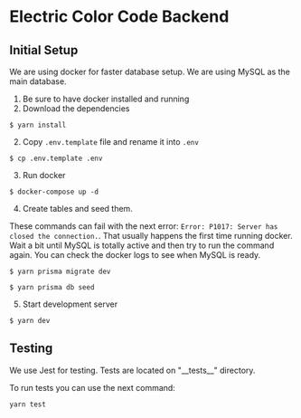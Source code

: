 # Electric Color Code Backend

## Initial Setup

We are using docker for faster database setup. We are using MySQL as the main database.

1. Be sure to have docker installed and running
2. Download the dependencies

```
$ yarn install
```

2. Copy `.env.template` file and rename it into `.env`

```
$ cp .env.template .env
```

3. Run docker

```
$ docker-compose up -d
```

4. Create tables and seed them.

These commands can fail with the next error: `Error: P1017: Server has closed the connection.`. That usually happens the first time running docker. Wait a bit until MySQL is totally active and then try to run the command again. You can check the docker logs to see when MySQL is ready.

```
$ yarn prisma migrate dev
```

```
$ yarn prisma db seed
```

5. Start development server

```
$ yarn dev
```

## Testing

We use Jest for testing. Tests are located on "\_\_tests\_\_" directory.

To run tests you can use the next command:

```
yarn test
```
